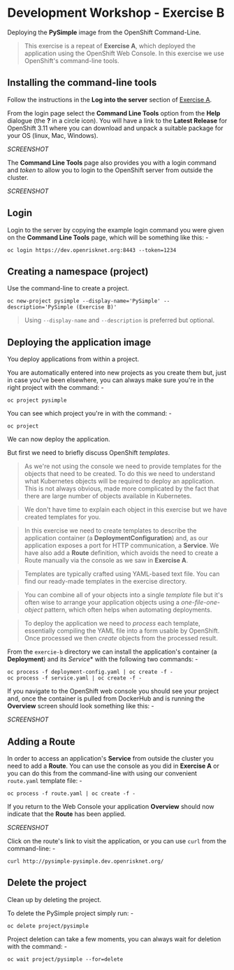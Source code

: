 # Development Workshop - Exercise B
Deploying the **PySimple** image from the OpenShift Command-Line.

>   This exercise is a repeat of **Exercise A**, which deployed the application
    using the OpenShift Web Console. In this exercise we use OpenShift's
    command-line tools.

## Installing the command-line tools
Follow the instructions in the **Log into the server** section of
[Exercise A](../exercise-a/README.md).

From the login page select the **Command Line Tools** option from the **Help**
dialogue (the **?** in a circle icon). You will have a link to the
**Latest Release** for OpenShift 3.11 where you can download and unpack a
suitable package for your OS (linux, Mac, Windows).

_SCREENSHOT_

The **Command Line Tools** page also provides you with a login command and
_token_ to allow you to login to the OpenShift server from outside the cluster.

_SCREENSHOT_

## Login
Login to the server by copying the example login command you were given on the
**Command Line Tools** page, which will be something like this: -

    oc login https://dev.openrisknet.org:8443 --token=1234

## Creating a namespace (project)
Use the command-line to create a project.

    oc new-project pysimple --display-name='PySimple' --description='PySimple (Exercise B)'

>   Using `--display-name` and `--description` is preferred but optional.

## Deploying the application image
You deploy applications from within a project.

You are automatically entered into new projects as you create them but,
just in case you've been elsewhere, you can always make sure you're in the
right project with the command: -

    oc project pysimple

You can see which project you're in with the command: -

    oc project

We can now deploy the application.

But first we need to briefly discuss OpenShift _templates_.

>   As we're not using the console we need to provide templates for the objects
    that need to be created. To do this we need to understand what Kubernetes
    objects will be required to deploy an application. This is not always
    obvious, made more complicated by the fact that there are large number of
    objects available in Kubernetes.

>   We don't have time to explain each object in this exercise but we have
    created templates for you.

>   In this exercise we need to create templates to describe the application
    container (a **DeploymentConfiguration**) and, as our application
    exposes a port for HTTP communication, a **Service**. We have also add a
    **Route** definition, which avoids the need to create a Route manually
    via the console as we saw in **Exercise A**.

>   Templates are typically crafted using YAML-based text file. You can find
    our ready-made templates in the exercise directory.

>   You can combine all of your objects into a single _template_ file but
    it's often wise to arrange your application objects using a
    _one-file-one-object_ pattern, which often helps when automating
    deployments.

>   To deploy the application we need to _process_ each template, essentially
    compiling the YAML file into a form usable by OpenShift. Once processed we
    then _create_ objects from the processed result.

From the `exercie-b` directory we can install the application's container
(a **Deployment**) and its *Service** with the following two commands: -

    oc process -f deployment-config.yaml | oc create -f -
    oc process -f service.yaml | oc create -f -

If you navigate to the OpenShift web console you should see your project
and, once the container is pulled from DockerHub and is running the
**Overview** screen should look something like this: -

_SCREENSHOT_
    
## Adding a Route
In order to access an application's **Service** from outside the cluster
you need to add a **Route**. You can use the console as you did in
**Exercise A** or you can do this from the command-line with using our
convenient `route.yaml` template file: -

    oc process -f route.yaml | oc create -f -

If you return to the Web Console your application **Overview** should now
indicate that the **Route** has been applied.

_SCREENSHOT_

Click on the route's link to visit the application, or you can use
`curl` from the command-line: -

    curl http://pysimple-pysimple.dev.openrisknet.org/

## Delete the project
Clean up by deleting the project.

To delete the PySimple project simply run: -

    oc delete project/pysimple
    
Project deletion can take a few moments, you can always wait for deletion
with the command: -

    oc wait project/pysimple --for=delete
